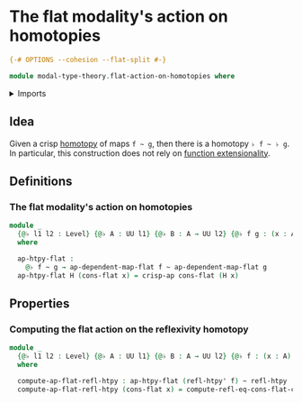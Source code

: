# The flat modality's action on homotopies

```agda
{-# OPTIONS --cohesion --flat-split #-}

module modal-type-theory.flat-action-on-homotopies where
```

<details><summary>Imports</summary>

```agda
open import foundation.action-on-identifications-functions
open import foundation.dependent-pair-types
open import foundation.equivalences
open import foundation.function-types
open import foundation.homotopies
open import foundation.identity-types
open import foundation.injective-maps
open import foundation.retractions
open import foundation.retracts-of-types
open import foundation.sections
open import foundation.torsorial-type-families
open import foundation.universe-levels

open import modal-type-theory.crisp-identity-types
open import modal-type-theory.flat-modality
open import modal-type-theory.functoriality-flat-modality
```

</details>

## Idea

Given a crisp [homotopy](foundation-core.homotopies.md) of maps `f ~ g`, then
there is a homotopy `♭ f ~ ♭ g`. In particular, this construction does not rely
on [function extensionality](foundation.function-extensionality.md).

## Definitions

### The flat modality's action on homotopies

```agda
module _
  {@♭ l1 l2 : Level} {@♭ A : UU l1} {@♭ B : A → UU l2} {@♭ f g : (x : A) → B x}
  where

  ap-htpy-flat :
    @♭ f ~ g → ap-dependent-map-flat f ~ ap-dependent-map-flat g
  ap-htpy-flat H (cons-flat x) = crisp-ap cons-flat (H x)
```

## Properties

### Computing the flat action on the reflexivity homotopy

```agda
module _
  {@♭ l1 l2 : Level} {@♭ A : UU l1} {@♭ B : A → UU l2} {@♭ f : (x : A) → B x}
  where

  compute-ap-flat-refl-htpy : ap-htpy-flat (refl-htpy' f) ~ refl-htpy
  compute-ap-flat-refl-htpy (cons-flat x) = compute-refl-eq-cons-flat-crisp-eq
```
